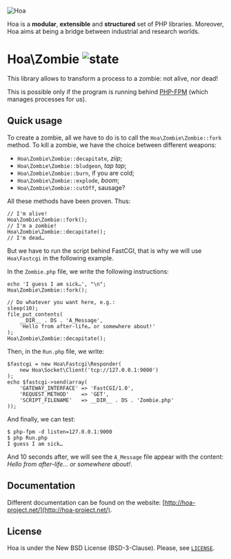 ![Hoa](http://static.hoa-project.net/Image/Hoa_small.png)

Hoa is a **modular**, **extensible** and **structured** set of PHP libraries.
Moreover, Hoa aims at being a bridge between industrial and research worlds.

# Hoa\Zombie ![state](http://central.hoa-project.net/State/Zombie)

This library allows to transform a process to a zombie: not alive, nor dead!

This is possible only if the program is running behind
[PHP-FPM](http://php.net/install.fpm) (which manages processes for us).

## Quick usage

To create a zombie, all we have to do is to call the `Hoa\Zombie\Zombie::fork`
method. To kill a zombie, we have the choice between different weapons:

  * `Hoa\Zombie\Zombie::decapitate`, *ziip*;
  * `Hoa\Zombie\Zombie::bludgeon`, *tap tap*;
  * `Hoa\Zombie\Zombie::burn`, if you are cold;
  * `Hoa\Zombie\Zombie::explode`, *boom*;
  * `Hoa\Zombie\Zombie::cutOff`, sausage?

All these methods have been proven. Thus:

    // I'm alive!
    Hoa\Zombie\Zombie::fork();
    // I'm a zombie!
    Hoa\Zombie\Zombie::decapitate();
    // I'm dead…

But we have to run the script behind FastCGI, that is why we will use
`Hoa\Fastcgi` in the following example.

In the `Zombie.php` file, we write the following instructions:

    echo 'I guess I am sick…', "\n";
    Hoa\Zombie\Zombie::fork();

    // Do whatever you want here, e.g.:
    sleep(10);
    file_put_contents(
        __DIR__ . DS . 'A_Message',
        'Hello from after-life… or somewhere about!'
    );
    Hoa\Zombie\Zombie::decapitate();

Then, in the `Run.php` file, we write:

    $fastcgi = new Hoa\Fastcgi\Responder(
        new Hoa\Socket\Client('tcp://127.0.0.1:9000')
    );
    echo $fastcgi->send(array(
        'GATEWAY_INTERFACE' => 'FastCGI/1.0',
        'REQUEST_METHOD'    => 'GET',
        'SCRIPT_FILENAME'   => __DIR__ . DS . 'Zombie.php'
    ));

And finally, we can test:

    $ php-fpm -d listen=127.0.0.1:9000
    $ php Run.php
    I guess I am sick…

And 10 seconds after, we will see the `A_Message` file appear with the content:
*Hello from after-life… or somewhere about!*.

## Documentation

Different documentation can be found on the website:
[http://hoa-project.net/](http://hoa-project.net/).

## License

Hoa is under the New BSD License (BSD-3-Clause). Please, see
[`LICENSE`](http://hoa-project.net/LICENSE).
